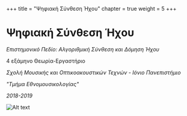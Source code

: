 +++
title = "Ψηφιακή Σύνθεση Ήχου"
chapter = true
weight = 5
+++


# Ψηφιακή Σύνθεση Ήχου

*Επιστημονικό Πεδίο: Αλγοριθμική Σύνθεση και Δόμηση Ήχου*

4 εξάμηνο 
Θεωρία-Εργαστήριο

*Σχολή Μουσικής και Οπτικοακουστικών Τεχνών - Ιόνιο Πανεπιστήμιο*

*"Τμήμα Εθνομουσικολογίας"*

*2018-2019*


![Alt text][id]

[id]: https://img00.deviantart.net/ad9f/i/2018/030/a/2/substructivo_copy_by_basmur-dc1o257.png "Fragments"


